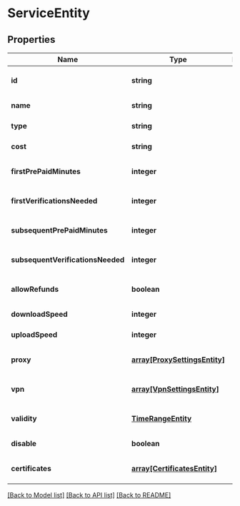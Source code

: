 # ServiceEntity

## Properties
Name | Type | Description | Notes
------------ | ------------- | ------------- | -------------
**id** | **string** |  | [optional] [default to null]
**name** | **string** |  | [default to null]
**type** | **string** |  | [default to null]
**cost** | **string** |  | [default to null]
**firstPrePaidMinutes** | **integer** |  | [optional] [default to null]
**firstVerificationsNeeded** | **integer** |  | [optional] [default to null]
**subsequentPrePaidMinutes** | **integer** |  | [optional] [default to null]
**subsequentVerificationsNeeded** | **integer** |  | [optional] [default to null]
**allowRefunds** | **boolean** |  | [optional] [default to null]
**downloadSpeed** | **integer** |  | [default to null]
**uploadSpeed** | **integer** |  | [default to null]
**proxy** | [**array[ProxySettingsEntity]**](ProxySettingsEntity.md) |  | [optional] [default to null]
**vpn** | [**array[VpnSettingsEntity]**](VpnSettingsEntity.md) |  | [optional] [default to null]
**validity** | [**TimeRangeEntity**](TimeRangeEntity.md) |  | [optional] [default to null]
**disable** | **boolean** |  | [default to null]
**certificates** | [**array[CertificatesEntity]**](CertificatesEntity.md) |  | [optional] [default to null]

[[Back to Model list]](../README.md#documentation-for-models) [[Back to API list]](../README.md#documentation-for-api-endpoints) [[Back to README]](../README.md)


